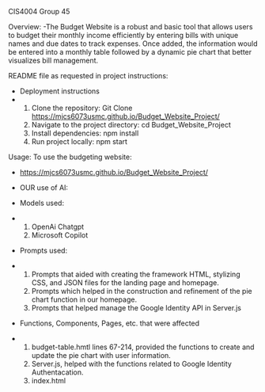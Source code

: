CIS4004 Group 45

Overview:
-The Budget Website is a robust and basic tool that allows users to budget their monthly income
 efficiently by entering bills with unique names and due dates to track expenses. Once added, the
 information would be entered into a monthly table followed by a dynamic pie chart that better
 visualizes bill management.

README file as requested in project instructions: 

- Deployment instructions
-   1. Clone the repository:
          Git Clone https://mjcs6073usmc.github.io/Budget_Website_Project/
    2. Navigate to the project directory:
          cd Budget_Website_Project
    3. Install dependencies:
          npm install
    4. Run project locally:
          npm start

Usage:
To use the budgeting website:
 - https://mjcs6073usmc.github.io/Budget_Website_Project/

 
- OUR use of AI:
- Models used:
-   1. OpenAi Chatgpt
    2. Microsoft Copilot
 
-   Prompts used:
-   1. Prompts that aided with creating the framework HTML, stylizing CSS, and JSON files for the landing page and homepage.
    2. Prompts which helped in the construction and refinement of the pie chart function in our homepage.
    3. Prompts that helped manage the Google Identity API in Server.js
 
-   Functions, Components, Pages, etc. that were affected
-   1. budget-table.hmtl lines 67-214, provided the functions to create and update the pie chart with user information. 
    2. Server.js, helped with the functions related to Google Identity Authentacation.
    3. index.html
